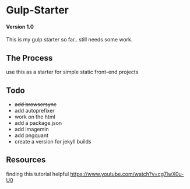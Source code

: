 # Gulp-Starter

#### Version 1.0

This is my gulp starter so far.. still needs some work.

## The Process

use this as a starter for simple static front-end projects

## Todo

- ~~add browsersync~~
- add autoprefixer
- work on the html
- add a package.json
- add imagemin
- add pngquant
- create a version for jekyll builds


## Resources

finding this tutorial helpful
https://www.youtube.com/watch?v=cg7lwX0u-U0
